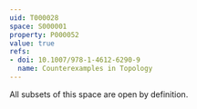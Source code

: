 ```yaml
---
uid: T000028
space: S000001
property: P000052
value: true
refs:
- doi: 10.1007/978-1-4612-6290-9
  name: Counterexamples in Topology
---
```


All subsets of this space are open by definition.
